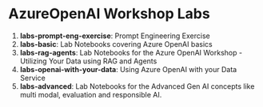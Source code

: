 # AzureOpenAI Workshop Labs

1. **labs-prompt-eng-exercise**: Prompt Engineering Exercise
2. **labs-basic**: Lab Notebooks covering Azure OpenAI basics
3. **labs-rag-agents**: Lab Notebooks for the Azure OpenAI Workshop - Utilizing Your Data using RAG and Agents
4. **labs-openai-with-your-data**: Using Azure OpenAI with your Data Service
5. **labs-advanced**: Lab Notebooks for the Advanced Gen AI concepts like multi modal, evaluation and responsible AI.